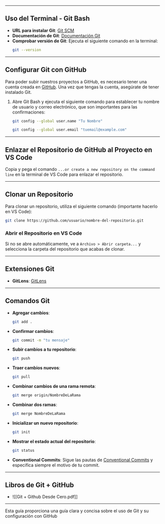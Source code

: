 


---

## Uso del Terminal - Git Bash

- **URL para instalar Git**: [Git SCM](https://git-scm.com/)
- **Documentación de Git**: [Documentación Git](https://git-scm.com/doc)
- **Comprobar versión de Git**: Ejecuta el siguiente comando en la terminal:
  ```bash
  git --version
  ```

---

## Configurar Git con GitHub

Para poder subir nuestros proyectos a GitHub, es necesario tener una cuenta creada en [GitHub](https://github.com/). Una vez que tengas la cuenta, asegúrate de tener instalado Git.

1. Abre Git Bash y ejecuta el siguiente comando para establecer tu nombre de usuario y correo electrónico, que son importantes para las confirmaciones:
   ```bash
   git config --global user.name "Tu Nombre"
   ```
   ```bash
   git config --global user.email "tuemail@example.com"
   ```

---

## Enlazar el Repositorio de GitHub al Proyecto en VS Code

Copia y pega el comando `...or create a new repository on the command line` en la terminal de VS Code para enlazar el repositorio.

---

## Clonar un Repositorio

Para clonar un repositorio, utiliza el siguiente comando (importante hacerlo en VS Code):
```bash
git clone https://github.com/usuario/nombre-del-repositorio.git
```

### Abrir el Repositorio en VS Code

Si no se abre automáticamente, ve a `Archivo > Abrir carpeta...` y selecciona la carpeta del repositorio que acabas de clonar.

---

## Extensiones Git

- **GitLens**: [GitLens](https://marketplace.visualstudio.com/items?itemName=eamodio.gitlens)

---

## Comandos Git

- **Agregar cambios**:
  ```bash
  git add .
  ```

- **Confirmar cambios**:
  ```bash
  git commit -m "tu mensaje"
  ```

- **Subir cambios a tu repositorio**:
  ```bash
  git push
  ```

- **Traer cambios nuevos**:
  ```bash
  git pull
  ```

- **Combinar cambios de una rama remota**:
  ```bash
  git merge origin/NombreDeLaRama
  ```

- **Combinar dos ramas**:
  ```bash
  git merge NombreDeLaRama
  ```

- **Inicializar un nuevo repositorio**:
  ```bash
  git init
  ```

- **Mostrar el estado actual del repositorio**:
  ```bash
  git status
  ```

- **Conventional Commits**: Sigue las pautas de [Conventional Commits](https://github.com/pvdlg/conventional-commit-types) y especifica siempre el motivo de tu commit.

---

## Libros de Git + GitHub

- ![[Git + Github Desde Cero.pdf]]

---

Esta guía proporciona una guía clara y concisa sobre el uso de Git y su configuración con GitHub